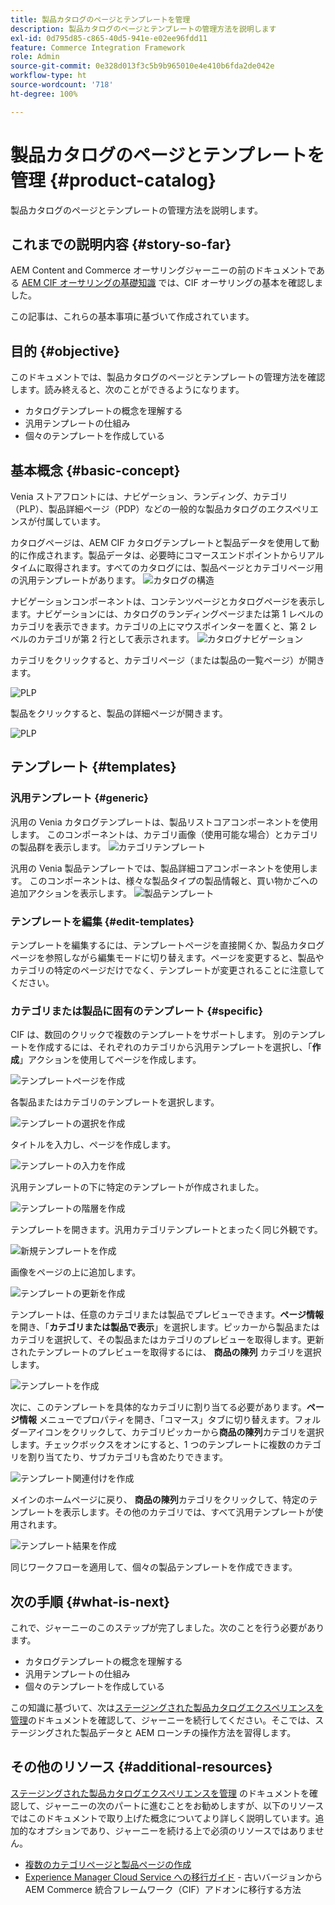```yaml
---
title: 製品カタログのページとテンプレートを管理
description: 製品カタログのページとテンプレートの管理方法を説明します
exl-id: 0d795d85-c865-40d5-941e-e02ee96fdd11
feature: Commerce Integration Framework
role: Admin
source-git-commit: 0e328d013f3c5b9b965010e4e410b6fda2de042e
workflow-type: ht
source-wordcount: '718'
ht-degree: 100%

---
```


# 製品カタログのページとテンプレートを管理 {#product-catalog}

製品カタログのページとテンプレートの管理方法を説明します。

## これまでの説明内容 {#story-so-far}

AEM Content and Commerce オーサリングジャーニーの前のドキュメントである [AEM CIF オーサリングの基礎知識](getting-started.md) では、CIF オーサリングの基本を確認しました。

この記事は、これらの基本事項に基づいて作成されています。

## 目的 {#objective}

このドキュメントでは、製品カタログのページとテンプレートの管理方法を確認します。読み終えると、次のことができるようになります。

* カタログテンプレートの概念を理解する
* 汎用テンプレートの仕組み
* 個々のテンプレートを作成している

## 基本概念 {#basic-concept}

Venia ストアフロントには、ナビゲーション、ランディング、カテゴリ（PLP）、製品詳細ページ（PDP）などの一般的な製品カタログのエクスペリエンスが付属しています。

カタログページは、AEM CIF カタログテンプレートと製品データを使用して動的に作成されます。製品データは、必要時にコマースエンドポイントからリアルタイムに取得されます。すべてのカタログには、製品ページとカテゴリページ用の汎用テンプレートがあります。
![カタログの構造](assets/catalog-structure.png)

ナビゲーションコンポーネントは、コンテンツページとカタログページを表示します。ナビゲーションには、カタログのランディングページまたは第 1 レベルのカテゴリを表示できます。カテゴリの上にマウスポインターを置くと、第 2 レベルのカテゴリが第 2 行として表示されます。
![カタログナビゲーション](assets/catalog-navigation.png)

カテゴリをクリックすると、カテゴリページ（または製品の一覧ページ）が開きます。

![PLP](assets/catalog-plp.png)

製品をクリックすると、製品の詳細ページが開きます。

![PLP](assets/catalog-pdp.png)

## テンプレート {#templates}

### 汎用テンプレート {#generic}

汎用の Venia カタログテンプレートは、製品リストコアコンポーネントを使用します。 このコンポーネントは、カテゴリ画像（使用可能な場合）とカテゴリの製品群を表示します。
![カテゴリテンプレート](assets/category-template.png)

汎用の Venia 製品テンプレートでは、製品詳細コアコンポーネントを使用します。 このコンポーネントは、様々な製品タイプの製品情報と、買い物かごへの追加アクションを表示します。
![製品テンプレート](assets/product-template.png)

### テンプレートを編集 {#edit-templates}

テンプレートを編集するには、テンプレートページを直接開くか、製品カタログページを参照しながら編集モードに切り替えます。ページを変更すると、製品やカテゴリの特定のページだけでなく、テンプレートが変更されることに注意してください。

### カテゴリまたは製品に固有のテンプレート {#specific}

CIF は、数回のクリックで複数のテンプレートをサポートします。 別のテンプレートを作成するには、それぞれのカテゴリから汎用テンプレートを選択し、「**作成**」アクションを使用してページを作成します。

![テンプレートページを作成](assets/create-template-page.png)

各製品またはカテゴリのテンプレートを選択します。

![テンプレートの選択を作成](assets/create-template-select.png)

タイトルを入力し、ページを作成します。

![テンプレートの入力を作成](assets/create-template-enter.png)

汎用テンプレートの下に特定のテンプレートが作成されました。

![テンプレートの階層を作成](assets/create-template-hierachry.png)

テンプレートを開きます。汎用カテゴリテンプレートとまったく同じ外観です。

![新規テンプレートを作成](assets/create-template-new.png)

画像をページの上に追加します。

![テンプレートの更新を作成](assets/create-template-update.png)

テンプレートは、任意のカテゴリまたは製品でプレビューできます。**ページ情報** を開き、「**カテゴリまたは製品で表示**」を選択します。ピッカーから製品またはカテゴリを選択して、その製品またはカテゴリのプレビューを取得します。更新されたテンプレートのプレビューを取得するには、 **商品の陳列** カテゴリを選択します。

![テンプレートを作成](assets/create-template-picker.png)

次に、このテンプレートを具体的なカテゴリに割り当てる必要があります。**ページ情報** メニューでプロパティを開き、「コマース」タブに切り替えます。フォルダーアイコンをクリックして、カテゴリピッカーから&#x200B;**商品の陳列**&#x200B;カテゴリを選択します。チェックボックスをオンにすると、1 つのテンプレートに複数のカテゴリを割り当てたり、サブカテゴリも含めたりできます。

![テンプレート関連付けを作成](assets/create-template-associate.png)

メインのホームページに戻り、 **商品の陳列**&#x200B;カテゴリをクリックして、特定のテンプレートを表示します。その他のカテゴリでは、すべて汎用テンプレートが使用されます。

![テンプレート結果を作成](assets/create-template-result.png)

同じワークフローを適用して、個々の製品テンプレートを作成できます。

## 次の手順 {#what-is-next}

これで、ジャーニーのこのステップが完了しました。次のことを行う必要があります。

* カタログテンプレートの概念を理解する
* 汎用テンプレートの仕組み
* 個々のテンプレートを作成している

この知識に基づいて、次は[ステージングされた製品カタログエクスペリエンスを管理](staged-catalog.md)のドキュメントを確認して、ジャーニーを続行してください。そこでは、ステージングされた製品データと AEM ローンチの操作方法を習得します。

## その他のリソース {#additional-resources}

[ステージングされた製品カタログエクスペリエンスを管理](staged-catalog.md) のドキュメントを確認して、ジャーニーの次のパートに進むことをお勧めしますが、以下のリソースではこのドキュメントで取り上げた概念についてより詳しく説明しています。追加的なオプションであり、ジャーニーを続ける上で必須のリソースではありません。

* [複数のカテゴリページと製品ページの作成](/help/commerce-cloud/authoring/multi-template-usage.md)
* [Experience Manager Cloud Service への移行ガイド](/help/commerce-cloud/migration.md) - 古いバージョンから AEM Commerce 統合フレームワーク（CIF）アドオンに移行する方法
